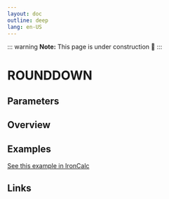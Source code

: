 ```yaml
---
layout: doc
outline: deep
lang: en-US
---
```


::: warning
**Note:** This page is under construction 🚧
:::

# ROUNDDOWN

## Parameters

## Overview

## Examples

[See this example in IronCalc](https://app.ironcalc.com/?filename=rounddown)

## Links